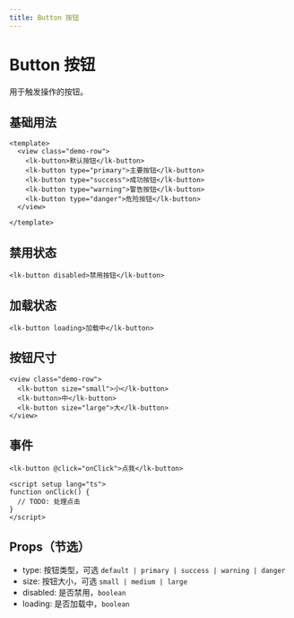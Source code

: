 ```yaml
---
title: Button 按钮
---
```


# Button 按钮

用于触发操作的按钮。

## 基础用法

```vue
<template>
  <view class="demo-row">
    <lk-button>默认按钮</lk-button>
    <lk-button type="primary">主要按钮</lk-button>
    <lk-button type="success">成功按钮</lk-button>
    <lk-button type="warning">警告按钮</lk-button>
    <lk-button type="danger">危险按钮</lk-button>
  </view>
  
</template>
```

## 禁用状态

```vue
<lk-button disabled>禁用按钮</lk-button>
```

## 加载状态

```vue
<lk-button loading>加载中</lk-button>
```

## 按钮尺寸

```vue
<view class="demo-row">
  <lk-button size="small">小</lk-button>
  <lk-button>中</lk-button>
  <lk-button size="large">大</lk-button>
</view>
```

## 事件

```vue
<lk-button @click="onClick">点我</lk-button>

<script setup lang="ts">
function onClick() {
  // TODO: 处理点击
}
</script>
```

## Props（节选）

- type: 按钮类型，可选 `default | primary | success | warning | danger`
- size: 按钮大小，可选 `small | medium | large`
- disabled: 是否禁用，`boolean`
- loading: 是否加载中，`boolean`
